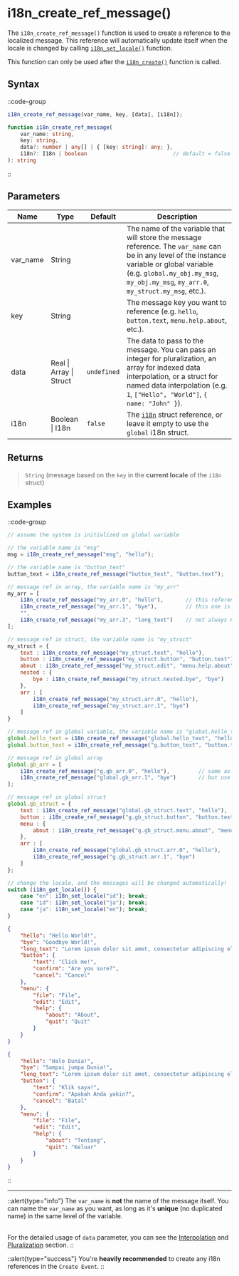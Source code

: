 # i18n_create_ref_message()

The `i18n_create_ref_message()` function is used to create a reference to the localized message. This reference will automatically update itself when the locale is changed by calling [`i18n_set_locale()`](/v0/api-reference/functions/i18n-set-locale) function.

This function can only be used after the [`i18n_create()`](/v0/api-reference/functions/i18n-create) function is called.

## Syntax

::code-group
```js [Usage]
i18n_create_ref_message(var_name, key, [data], [i18n]);
```

```ts [Signature]
function i18n_create_ref_message(
    var_name: string,
    key: string,
    data?: number | any[] | { [key: string]: any; },
    i18n?: I18n | boolean                           // default = false (using global i18n struct)
): string
```
::

## Parameters

| Name         | Type              | Default      | Description |
|--------------|-------------------|--------------|-------------|
| var_name     | String            |              | The name of the variable that will store the message reference. The `var_name` can be in any level of the instance variable or global variable (e.g. `global.my_obj.my_msg`, `my_obj.my_msg`, `my_arr.0`, `my_struct.my_msg`, etc.). |
| key          | String            |              | The message key you want to reference (e.g. `hello`, `button.text`, `menu.help.about`, etc.). |
| data         | Real \| Array \| Struct | `undefined` | The data to pass to the message. You can pass an integer for pluralization, an array for indexed data interpolation, or a struct for named data interpolation (e.g. `1`, `["Hello", "World"]`, `{ name: "John" }`). |
| i18n         | Boolean \| I18n | `false`      | The [`i18n`](/v0/api-reference/functions/i18n-create) struct reference, or leave it empty to use the `global` i18n struct. |

## Returns

> `String` (message based on the `key` in the **current locale** of the `i18n` struct)

## Examples

::code-group
```js [Create Event]
// assume the system is initialized on global variable

// the variable name is "msg"
msg = i18n_create_ref_message("msg", "hello");      

// the variable name is "button_text"
button_text = i18n_create_ref_message("button_text", "button.text");

// message ref in array, the variable name is "my_arr"
my_arr = [
    i18n_create_ref_message("my_arr.0", "hello"),       // this reference is created in index 0
    i18n_create_ref_message("my_arr.1", "bye"),         // this one is in index 1, separate the array index with dot "."
    "",
    i18n_create_ref_message("my_arr.3", "long_text")    // not always need to be created consecutively
];

// message ref in struct, the variable name is "my_struct"
my_struct = {
    text : i18n_create_ref_message("my_struct.text", "hello"),                // the key is "hello"
    button : i18n_create_ref_message("my_struct.button", "button.text"),      // the var_name is this struct member name
    about : i18n_create_ref_message("my_struct.edit", "menu.help.about"),     // separate the struct member with dot "."
    nested : {
        bye : i18n_create_ref_message("my_struct.nested.bye", "bye")          // you can nest the struct as deep as you want
    },
    arr : [
        i18n_create_ref_message("my_struct.arr.0", "hello"),                  // you can also create the reference in array
        i18n_create_ref_message("my_struct.arr.1", "bye")
    ]
}

// message ref in global variable, the variable name is "global.hello_text"
global.hello_text = i18n_create_ref_message("global.hello_text", "hello");      // use "global" keyword like you're defining a global variable
global.button_text = i18n_create_ref_message("g.button_text", "button.text");   // you can use "g." shorthand for "global."

// message ref in global array
global.gb_arr = [
    i18n_create_ref_message("g.gb_arr.0", "hello"),         // same as you're creating the reference in instance variable,
    i18n_create_ref_message("global.gb_arr.1", "bye")       // but use "global." or "g." as the prefix
];

// message ref in global struct
global.gb_struct = {
    text : i18n_create_ref_message("global.gb_struct.text", "hello"),           // same as you're creating the reference in instance variable,
    button : i18n_create_ref_message("g.gb_struct.button", "button.text"),      // but use "global." or "g." as the prefix
    menu : {
        about : i18n_create_ref_message("g.gb_struct.menu.about", "menu.help.about")   // a nested struct in global struct
    },
    arr : [
        i18n_create_ref_message("global.gb_struct.arr.0", "hello"),            // you can also create the reference in array
        i18n_create_ref_message("g.gb_struct.arr.1", "bye")
    ]
};
```

```js [Key Pressed - Space]
// change the locale, and the messages will be changed automatically!
switch (i18n_get_locale()) {
    case "en": i18n_set_locale("id"); break;
    case "id": i18n_set_locale("ja"); break;
    case "ja": i18n_set_locale("en"); break;
}
```

```json [en.json]
{
    "hello": "Hello World!",
    "bye": "Goodbye World!",
    "long_text": "Lorem ipsum dolor sit amet, consectetur adipiscing elit. Sed do eiusmod tempor incididunt ut labore et dolore magna aliqua.",
    "button": {
        "text": "Click me!",
        "confirm": "Are you sure?",
        "cancel": "Cancel"
    },
    "menu": {
        "file": "File",
        "edit": "Edit",
        "help": {
            "about": "About",
            "quit": "Quit"
        }
    }
}
```

```json [id.json]
{
    "hello": "Halo Dunia!",
    "bye": "Sampai jumpa Dunia!",
    "long_text": "Lorem ipsum dolor sit amet, consectetur adipiscing elit. Sed do eiusmod tempor incididunt ut labore et dolore magna aliqua.",
    "button": {
        "text": "Klik saya!",
        "confirm": "Apakah Anda yakin?",
        "cancel": "Batal"
    },
    "menu": {
        "file": "File",
        "edit": "Edit",
        "help": {
            "about": "Tentang",
            "quit": "Keluar"
        }
    }
}
```
::

---

::alert{type="info"}
The `var_name` is **not** the name of the message itself. You can name the `var_name` as you want, as long as it's **unique** (no duplicated name) in the same level of the variable. <br> <br>

For the detailed usage of `data` parameter, you can see the [Interpolation](/v0/usage/interpolation) and [Pluralization](/v0/usage/pluralization) section.
::

::alert{type="success"}
You're **heavily recommended** to create any i18n references in the `Create Event`.
::
